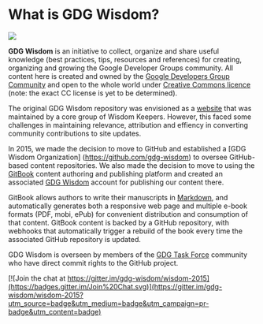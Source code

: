# What is GDG Wisdom?

![](https://lh5.googleusercontent.com/-hHxMe7L9FbY/UaH7wJbpcpI/AAAAAAAAACY/ePkTjDRwgK8/w887-h587-no/jhoon.jpg)

**GDG Wisdom** is an initiative to collect, organize and share useful knowledge (best practices, tips, resources and references) for creating, organizing and growing the Google Developer Groups community. All content here is created and owned by the [Google Developers Group Community](https://developers.google.com/community/) and open to the whole world under [Creative Commons licence](https://creativecommons.org/licenses/) (note: the exact CC license is yet to be determined).

The original GDG Wisdom repository was envisioned as a [website](https://sites.google.com/site/gdgwisdom/home) that was maintained by a core group of Wisdom Keepers. However, this faced some challenges in maintaining relevance, attribution and effiency in converting community contributions to site updates.

In 2015, we made the decision to move to GitHub and established a [GDG Wisdom Organization] (https://github.com/gdg-wisdom) to oversee GitHub-based content repositories. We also made the decision to move to using the [GitBook](http://www.gitbook.com) content authoring and publishing platform and created an associated [GDG Wisdom](gdg-wisdom.gitbooks.io/) account for publishing our content there.

GitBook allows authors to write their manuscripts in [Markdown](http://daringfireball.net/projects/markdown/syntax), and automatically generates both a responsive web page and multiple e-book formats (PDF, mobi, ePub) for convenient distribution and consumption of that content. GitBook content is backed by a GitHub repository, with webhooks that automatically trigger a rebuild of the book every time the associated GitHub repository is updated.

GDG Wisdom is overseen by members of the [GDG Task Force](https://plus.google.com/communities/105665179823281944523) community who have direct commit rights to the GitHub project.



[![Join the chat at https://gitter.im/gdg-wisdom/wisdom-2015](https://badges.gitter.im/Join%20Chat.svg)](https://gitter.im/gdg-wisdom/wisdom-2015?utm_source=badge&utm_medium=badge&utm_campaign=pr-badge&utm_content=badge)
